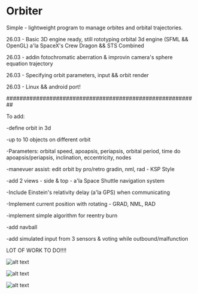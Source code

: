 # Orbiter
Simple - lightweight program to manage orbites and orbital trajectories.

26.03 - Basic 3D engine ready, still rototyping orbital 3d engine (SFML && OpenGL) a'la SpaceX's Crew Dragon && STS Combined

26.03 - addin fotochromatic aberration & improvin camera's sphere equation trajectory

26.03 - Specifying orbit parameters, input && orbit render

26.03 - Linux && android port! 



##########################################################

To add:

-define orbit in 3d

-up to 10 objects on different orbit 

-Parameters: orbital speed, apoapsis, periapsis, orbital period, time do apoapsis/periapsis, inclination, eccentricity, nodes

-manevuer assist: edit orbit by pro/retro gradin, nml, rad - KSP Style

-add 2 views - side & top - a'la Space Shuttle navigation system

-Include Einstein's relativity delay (a'la GPS) when communicating

-Implement current position with rotating - GRAD, NML, RAD

-implement simple algorithm for reentry burn

-add navball

-add simulated input from 3 sensors & voting while outbound/malfunction

LOT OF WORK TO DO!!!!

![alt text](https://user-images.githubusercontent.com/127039319/227777729-c1cf2434-5054-4e63-a570-f419dfa35f70.jpg)


![alt text](https://user-images.githubusercontent.com/127039319/227675226-8856339c-bd17-401c-94c1-1688fc10a33f.jpg)

![alt text](https://user-images.githubusercontent.com/127039319/226501465-16664429-578d-4acc-ac39-a027a1e354b7.jpg)
